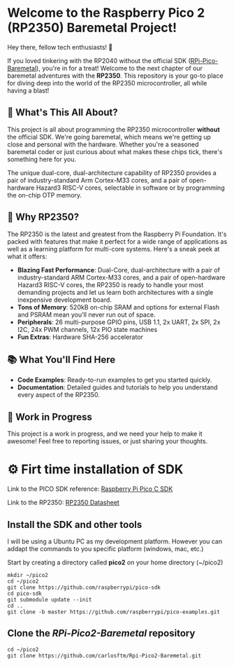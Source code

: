 # Welcome to the Raspberry Pico 2 (RP2350) Baremetal Project!
Hey there, fellow tech enthusiasts! 👋

If you loved tinkering with the RP2040 without the official SDK ([RPi-Pico-Baremetal](https://github.com/carlosftm/RPi-Pico-Baremetal)), you're in for a treat! Welcome to the next chapter of our baremetal adventures with the **RP2350**. This repository is your go-to place for diving deep into the world of the RP2350 microcontroller, all while having a blast!

## 🚀 What's This All About?

This project is all about programming the RP2350 microcontroller **without** the official SDK. We're going baremetal, which means we're getting up close and personal with the hardware. Whether you're a seasoned baremetal coder or just curious about what makes these chips tick, there's something here for you.

The unique dual-core, dual-architecture capability of RP2350 provides a pair of industry-standard Arm Cortex-M33 cores, and a pair of open-hardware Hazard3 RISC-V cores, selectable in software or by programming the on-chip OTP memory.

## 🌟 Why RP2350?

The RP2350 is the latest and greatest from the Raspberry Pi Foundation. It's packed with features that make it perfect for a wide range of applications as well as a learning platform for multi-core systems. Here's a sneak peek at what it offers:
- **Blazing Fast Performance**: Dual-Core, dual-architecture with a pair of industry-standard ARM Cortex-M33 cores, and a pair of open-hardware Hazard3 RISC-V cores, the RP2350 is ready to handle your most demanding projects and let us learn both architectures with a single inexpensive development board.
- **Tons of Memory**: 520kB on-chip SRAM and options for external Flash and PSRAM mean you'll never run out of space.
- **Peripherals**: 26 multi-purpose GPIO pins, USB 1.1, 2x UART, 2x SPI, 2x I2C, 24x PWM channels, 12x PIO state machines
- **Fun Extras**: Hardware SHA-256 accelerator

## 📚 What You'll Find Here

- **Code Examples**: Ready-to-run examples to get you started quickly.
- **Documentation**: Detailed guides and tutorials to help you understand every aspect of the RP2350.

## 🚧 Work in Progress

This project is a work in progress, and we need your help to make it awesome! Feel free to reporting issues, or just sharing your thoughts.




# ⚙️ Firt time installation of SDK

Link to the PICO SDK reference:
[Raspberry Pi Pico C SDK](https://datasheets.raspberrypi.com/pico/raspberry-pi-pico-c-sdk.pdf)

Link to the RP2350:
[RP2350 Datasheet](https://datasheets.raspberrypi.com/rp2350/rp2350-datasheet.pdf)

## Install the SDK and other tools
I will be using a Ubuntu PC as my development platform. However you can addapt the commands to you specific platform (windows, mac, etc.)

Start by creating a directory called **pico2** on your home directory (~/pico2)
```
mkdir ~/pico2
cd ~/pico2
git clone https://github.com/raspberrypi/pico-sdk
cd pico-sdk
git submodule update --init
cd ..
git clone -b master https://github.com/raspberrypi/pico-examples.git
```
## Clone the *RPi-Pico2-Baremetal* repository
```
cd ~/pico2
git clone https://github.com/carlosftm/Rpi-Pico2-Baremetal.git
```
